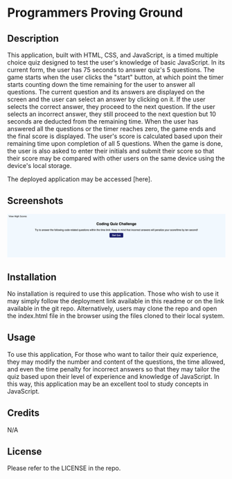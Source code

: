 # Programmers Proving Ground

## Description

This application, built with HTML, CSS, and JavaScript, is a timed multiple choice quiz designed to test the user's knowledge of basic JavaScript. In its current form, the user has 75 seconds to answer quiz's 5 questions. The game starts when the user clicks the "start" button, at which point the timer starts counting down the time remaining for the user to answer all questions. The current question and its answers are displayed on the screen and the user can select an answer by clicking on it. If the user selects the correct answer, they proceed to the next question. If the user selects an incorrect answer, they still proceed to the next question but 10 seconds are deducted from the remaining time. When the user has answered all the questions or the timer reaches zero, the game ends and the final score is displayed. The user's score is calculated based upon their remaining time upon completion of all 5 questions. When the game is done, the user is also asked to enter their initials and submit their score so that their score may be compared with other users on the same device using the device's local storage.

The deployed application may be accessed [here].

## Screenshots

![Login](https://github.com/Pilotguide9897/ProgrammersProvingGround/blob/main/assets/screenshots/Screenshot%202023-02-05%20at%203.48.25%20PM.png)

## Installation

No installation is required to use this application. Those who wish to use it may simply follow the deployment link available in this readme or on the link available in the git repo. Alternatively, users may clone the repo and open the index.html file in the browser using the files cloned to their local system.

## Usage

To use this application,
For those who want to tailor their quiz experience, they may modify the number and content of the questions, the time allowed, and even the time penalty for incorrect answers so that they may tailor the quiz based upon their level of experience and knowledge of JavaScript. In this way, this application may be an excellent tool to study concepts in JavaScript.

## Credits

N/A

## License

Please refer to the LICENSE in the repo.
